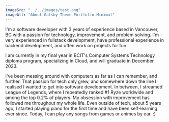 ```yaml
---
imageSrc: "../../images/test.png"
imageAlt: "About Gatsby Theme Portfolio Minimal"
---
```


I'm a software developer with 3 years of experience based in Vancouver, BC with a passion for technology, improvement, and problem solving. I'm very experienced in fullstack development, have professional experience in backend development, and often work on projects for fun.

I am currently in my final year in BCIT's Computer Systems Technology diploma program, specializing in Cloud, and will graduate in December 2023.

I've been messing around with computers as far as I can remember, and further. That passion for tech only grew, and somewhere down the line I realised I wanted to get into software development. In between, I streamed League of Legends,
where I repeatedly ranked #1 Ryze worldwide and among the top 0.2% of players. My obsession with improvement has followed me throughout my whole life. Even outside of tech, about 5 years ago, I started playing piano for the first time and have been self-learning ever since. Today, I can play any songs from games or animes by ear.
:)
